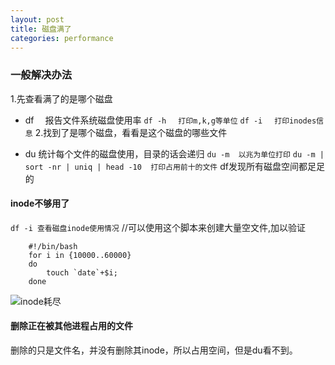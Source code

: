 ```yaml
---
layout: post
title: 磁盘满了
categories: performance
---
```


### 一般解决办法

1.先查看满了的是哪个磁盘

*   df  　报告文件系统磁盘使用率
`df -h 　打印m,k,g等单位`
`df -i 　打印inodes信息`
2.找到了是哪个磁盘，看看是这个磁盘的哪些文件

*   du   统计每个文件的磁盘使用，目录的话会递归
`du -m  以兆为单位打印`
`du -m | sort -nr | uniq | head -10  打印占用前十的文件`
df发现所有磁盘空间都足足的

#### inode不够用了

`df -i 查看磁盘inode使用情况`
//可以使用这个脚本来创建大量空文件,加以验证

        #!/bin/bash
        for i in {10000..60000}
        do
            touch `date`+$i;
        done

![inode耗尽](http://lcj1992.github.io/images/performance/df-i.png)

#### 删除正在被其他进程占用的文件

删除的只是文件名，并没有删除其inode，所以占用空间，但是du看不到。